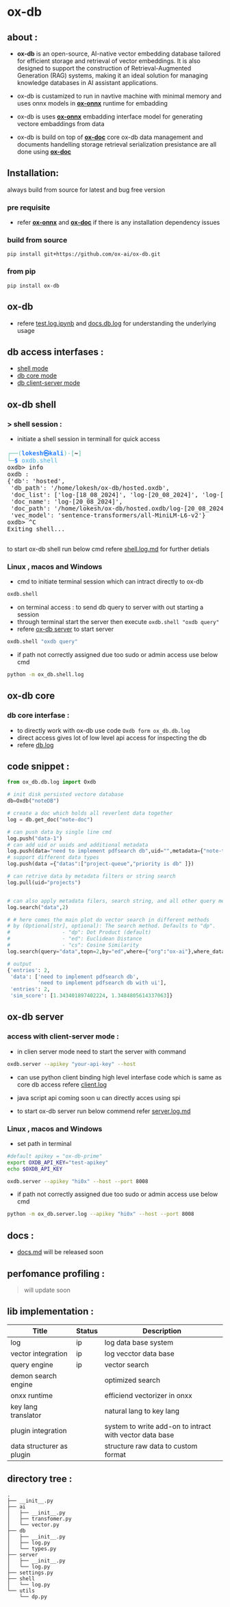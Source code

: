 # ox-db

## about :

- **ox-db** is an open-source, AI-native vector embedding database tailored for efficient storage and retrieval of vector embeddings. It is also designed to support the construction of Retrieval-Augmented Generation (RAG) systems, making it an ideal solution for managing knowledge databases in AI assistant applications.

- ox-db is custamized to run in navtive machine with minimal memory and uses onnx models in **[ox-onnx](https://github.com/ox-ai/ox-onnx.git)** runtime for embadding

- ox-db is uses **[ox-onnx](https://github.com/ox-ai/ox-onnx.git)** embadding interface model for generating vectore embaddings from data 

- ox-db is build on top of **[ox-doc](https://github.com/ox-ai/ox-doc.git)** core ox-db data management and documents handelling storage retrieval serialization presistance are all done using **[ox-doc](https://github.com/ox-ai/ox-doc.git)**


## Installation:

always build from source for latest and bug free version

### pre requisite

- refer **[ox-onnx](https://github.com/ox-ai/ox-onnx.git)** and **[ox-doc](https://github.com/ox-ai/ox-doc.git)** if there is any installation dependency issues

### build from source

```
pip install git+https://github.com/ox-ai/ox-db.git
```

### from pip

```
pip install ox-db
```

## ox-db

- refere [test.log.ipynb](./test.log.ipynb.ipynb) and [docs.db.log](./docs/db.log.md) for understanding the underlying usage

## db access interfases :

- [shell mode](#ox-db-shell)
- [db core mode](#ox-db-core)
- [db client-server mode](#ox-db-server)


## ox-db shell 

### > shell session :

- initiate a shell session in terminall for quick access

<pre><font color="#5EBDAB">┌──(</font><font color="#277FFF"><b>lokesh㉿kali</b></font><font color="#5EBDAB">)-[</font><b>~</b><font color="#5EBDAB">]</font>
<font color="#5EBDAB">└─</font><font color="#277FFF"><b>$</b></font> <font color="#49AEE6">oxdb.shell</font>
oxdb&gt; info
oxdb : 
{&apos;db&apos;: &apos;hosted&apos;,
 &apos;db_path&apos;: &apos;/home/lokesh/ox-db/hosted.oxdb&apos;,
 &apos;doc_list&apos;: [&apos;log-[18_08_2024]&apos;, &apos;log-[20_08_2024]&apos;, &apos;log-[19_08_2024]&apos;],
 &apos;doc_name&apos;: &apos;log-[20_08_2024]&apos;,
 &apos;doc_path&apos;: &apos;/home/lokesh/ox-db/hosted.oxdb/log-[20_08_2024]&apos;,
 &apos;vec_model&apos;: &apos;sentence-transformers/all-MiniLM-L6-v2&apos;}
oxdb&gt; ^C
Exiting shell...
                      </pre>
to start ox-db shell run below cmd refere [shell.log.md](./docs/shell.log.md) for further detials

### Linux , macos and Windows

- cmd to initiate terminal session which can intract directly to ox-db

```bash
oxdb.shell
```

- on terminal access : to send db query to server with out starting a session
- through terminal start the server then execute `oxdb.shell "oxdb query"`
- refere [ox-db server](#ox-db-server) to start server

```bash
oxdb.shell "oxdb query"
```

- if path not correctly assigned due too sudo or admin access use below cmd

```bash
python -m ox_db.shell.log
```

## ox-db core

### db core interfase :

- to directly work with ox-db use code `Oxdb form ox_db.db.log`
- direct access gives lot of low level api access for inspecting the db
- refere [db.log](./docs/db.log.md)

## code snippet :

```py
from ox_db.db.log import Oxdb

# init disk persisted vectore database
db=Oxdb("noteDB")

# create a doc which holds all reverlent data together
log = db.get_doc("note-doc")

# can push data by single line cmd
log.push("data-1")
# can add uid or uuids and additional metadata
log.push(data="need to implement pdfsearch db",uid="",metadata={"note-type" :"project-note","org":"ox-ai"})
# support different data types
log.push(data ={"datas":["project-queue","priority is db" ]})

# can retrive data by metadata filters or string search
log.pull(uid="projects")


# can also apply metadata filers, search string, and all other query methods methods
log.search("data",2)

# # here comes the main plot do vector search in different methods
# by (Optional[str], optional): The search method. Defaults to "dp".
#                 - "dp": Dot Product (default)
#                 - "ed": Euclidean Distance
#                 - "cs": Cosine Similarity
log.search(query="data",topn=2,by="ed",where={"org":"ox-ai"},where_data={"search_string":"super data processor"})
```

```py
# output
{'entries': 2,
 'data': ['need to implement pdfsearch db',
          'need to implement pdfsearch db with ui'],
 'entries': 2,
 'sim_score': [1.343401897402224, 1.3484805614337063]}

```


## ox-db server

### access with client-server mode :

- in clien server mode need to start the server with command

```bash
oxdb.server --apikey "your-api-key" --host
```

- can use python client binding high level interfase code which is same as core db access refere [client.log](./docs/client.log.md)
- java script api coming soon u can directly acces using spi

- to start ox-db server run below commend refer [server.log.md](./docs/server.log.md)

### Linux , macos and Windows

- set path in terminal

```bash
#default apikey = "ox-db-prime"
export OXDB_API_KEY="test-apikey"
echo $OXDB_API_KEY

```

```bash
oxdb.server --apikey "hi0x" --host --port 8008
```

- if path not correctly assigned due too sudo or admin access use below cmd

```bash
python -m ox_db.server.log --apikey "hi0x" --host --port 8008
```

## docs :

- [docs.md](./docs/docs.md) will be released soon

## perfomance profiling :

> will update soon

## lib implementation :

| Title                     | Status | Description                                             |
| ------------------------- | ------ | ------------------------------------------------------- |
| log                       | ip     | log data base system                                    |
| vector integration        | ip     | log vecctor data base                                   |
| query engine              | ip     | vector search                                           |
| demon search engine       |        | optimized search                                        |
| onxx runtime              |        | efficiend vectorizer in onxx                            |
| key lang translator       |        | natural lang to key lang                                |
| plugin integration        |        | system to write add-on to intract with vector data base |
| data structurer as plugin |        | structure raw data to custom format                     |

## directory tree :

```tree
.
├── __init__.py
├── ai
│   ├── __init__.py
│   ├── transfomer.py
│   └── vector.py
├── db
│   ├── __init__.py
│   ├── log.py
│   └── types.py
├── server
│   ├── __init__.py
│   └── log.py
├── settings.py
├── shell
│   └── log.py
└── utils
    └── dp.py
```

